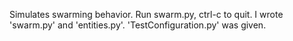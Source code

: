 Simulates swarming behavior. Run swarm.py, ctrl-c to quit.
I wrote 'swarm.py' and 'entities.py'. 'TestConfiguration.py' was given.
